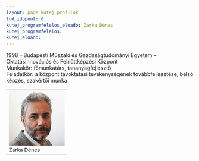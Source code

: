 ```yaml
---
layout: page_kutej_profilok
tud_idopont: 0
kutej_programfelelos_eloado: Zarka Dénes
kutej_programfelelos: 
kutej_eloado:
---
```

1998 – Budapesti Műszaki és Gazdaságtudományi Egyetem – Oktatásinnovációs és Felnőttképzési Központ <br>
Munkakör: főmunkatárs, tananyagfejlesztő<br>
Feladatkör: a központ távoktatási tevékenységének továbbfejlesztése, belső képzés, szakértői munka




 <table class="picture">
<tr>
<td>

<div class="gallery">
    <img src="images/zarka_denes.jpg" max-width="250" max-height="200">
  <div class="desc">Zarka Dénes</div>
</div>

</td>
</tr>
</table>
